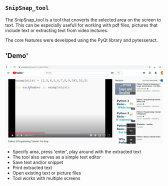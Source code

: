## `SnipSnap_tool`

The SnipSnap_tool is a tool that cnoverts the selected area on the screen to text. 
This can be especially usefull for working with pdf files, pictures that include text or extracting text from 
video lectures.
    
The core features were developed using the PyQt library and pytesseract. 
## 'Demo'    
![SnipSnap_demo](demo/SnipSnap_demo.gif)

* Specify area, press 'enter', play around with the extracted text
* The tool also serves as a simple text editor
* Save text and/or snippet 
* Print extracted text
* Open existing text or picture files
* Tool works with multiple screens


